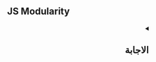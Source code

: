 <h2 align=center>JS Modularity</h2>


<details dir=rtl>
  <summary>
    <h2>الاجابة</h2>
  </summary>
  
  
زمان كانت ال scripts صغيرة و بسيطة بس مع الوقت بدأت ال scripts دي تبقي more complex و حجمها بقي كبير، عشان كدا كنا لازم نشوف طريقة ننظم بيها الكود بتاعنا بحيث يكون سهل القراءة و التعديل عليه فيما بعد و كانت الطريقة دي هي أننا بدل منخلي كل الكود في ملف js واحد بس، هنفصله في أكتر من ملف و دا الي بنسميه `code splitting`


![1mb](https://user-images.githubusercontent.com/69124951/197946369-883f8201-4ccf-44d2-8865-b6bbde6353b2.png)


كل file من ال files الصغيرة دي بنسميه `module` و بيكون جواه كود معين و عشان نعمل ال code splitting دا كنا بنستخدم حاجه اسمها `module system` زي **AMD, UMD, CommonJS**
  
لحد ما ال ES6 نزلت و نزل معاهاstandard بيعمل موضوع ال **Modularity** ده عن طريق ال `exports/imports` أو ال **language level module system**


## يعني اي Module ؟
ال **module** ما هو إلا ملف js عادي ولكن فيه features معينة و كمان ال browser بيتعامل معاه بطريقة معينة.
إذا في فرق بين ال module script و ال regular script و الفروقات دي هي
  
  
<div align=center>
  <table>
    <tr>
      <th align=left>#</th>
      <th  colspan="2" align=center>Regular script</th>
      <th  colspan="2" align=center>Module script</th>
    </tr>
    <tr>
      <td>Protocol</td>
      <td  colspan="2" align=center>local file & Http & Https</td>
      <td  colspan="2" align=center>Https & live-server</td>
    </tr>
    <tr>
      <td>Extension</td>
      <td  align=center colspan="2">js.</td>
      <td  colspan="2" align=center> js. أو mjs. أو mjs.js.</td>
    </tr>
     <tr>
      <td>Type Attribute</td>
      <td  align=center colspan="2">application/javascript</td>
      <td  colspan="2" align=center>module</td>
    </tr>
    <tr>
      <td>Default Mode</td>
      <td  align=center colspan="2">Sloppy mode</td>
      <td  colspan="2" align=center>Strict mode</td>
    </tr>
    <tr>
      <td>Scope</td>
      <td  align=center colspan="2">Global Scope</td>
      <td  colspan="2" align=center>Module-Level Scope</td>
    </tr>
    <tr>
      <td>value of this keyword</td>
      <td  align=center colspan="2">window object</td>
      <td  colspan="2" align=center>Undefined</td>
    </tr>
    <tr>
      <td>import.meta object</td>
      <td  align=center colspan="2">❌</td>
      <td  colspan="2" align=center>✔</td>
    </tr>
    <tr>
      <td>Execution Time</td>
      <td  align=center colspan="2">sync</td>
      <td  colspan="2" align=center>deferred & async</td>
    </tr>
  </table>
</div>
  
  
 تعالي نشرح الجدول دا واحده واحده.
  


  
###  1. ال Protocol 
  
 <table dir=ltr align=center>
    <tr>
      <th align=center>#</th>
      <th  colspan="2" align=center>Regular script</th>
      <th  colspan="2" align=center>Module script</th>
    </tr>
    <tr>
      <td>Protocol</td>
      <td  colspan="2" align=center>local file & Http & Https</td>
      <td  colspan="2" align=center>Https & live-server</td>
    </tr>
 </table>
  
  
  
  - ال regular script : بيشتغل علي ال local file Protocol و ال HTTPS Protocol وال HTTP Protocol
  - ال module script : بيشتغل علي ال Https Protocol و ال live server بس

---

  ### 2. ال Extension
     
    
 <table dir=ltr align=center>
    <tr>
      <th align=center>#</th>
      <th  colspan="2" align=center>Regular script</th>
      <th  colspan="2" align=center>Module script</th>
    </tr>
    <tr>
   <tr>
      <td>Extension</td>
      <td  align=center colspan="2">js.</td>
      <td  colspan="2" align=center> js. أو mjs. أو mjs.js.</td>
    </tr>
 </table>
  
   - ال regular script : ال extenstion بتاعه بيكون `.js` زي كدا 
   - ال module script : ال extension بتاعه بيكون `.js` أو `.mjs` او `.mjs.js` 
 
  
  ```ruby
  regularScript.js
  moduleScript.js OR moduleScript.jsx OR moduleScript.mjs.js
  ```
  
 
  
  ---
  
  
  
###  3. ال Type Attribute
  
  
   <table dir=ltr align=center>
    <tr>
      <th align=center>#</th>
      <th  colspan="2" align=center>Regular script</th>
      <th  colspan="2" align=center>Module script</th>
    </tr>
    <tr>
      <td>Type Attribute</td>
      <td  align=center colspan="2">application/javascript</td>
      <td  colspan="2" align=center>module</td>
    </tr>
 </table>
  
  
  
  
  
  - ال regular script بيكون ليه `type="application/javascript"` بشكل افتراضي (by default) فمفيش داعي أكتبه
- ال module script : بستخدم معاه `type="module"` و دا عشان أعرف المتصقح أن ملف ال js نوعه module
  
أنا لما باجي اعمل module جديد فلازم أعرف المتصفح ان الملف دا عبارة عن module [مش regular script] و دا بيتم عن طريق اني بضيف type="module" زي كدا 
```html
  <script src="..." type="module"></script>
```
في طبعا متصفحات مش بتفهم ال `type=module` [ يعني مش بتدعم ال js modules ] و بالتالي فهي هتتجاهل الملف كله ودا لان ال type بتاعه يعتبر unknown بالنسبة للمتصفح،
 فالي بنعمله أننا بنعمل script ثاني و نضيفله ال `nomodule` و نحط جواه كود يتنفذ في حالة أن المتصفح مش بيدعم ال modules
  
  
  
```html
  <script src="..." type="module">
    // I will execute only if the browser supports js modules 1️⃣ 
  </script>
  
  <script src="..." nomodule>
    // I will execute only if the browser doesn't support modules 2️⃣
  </script>
```  
 


المثال دا هيتنفذ ازاي ؟ 
لو المتصفح بيدعم ال js modules فكدا ال script رقم 2️⃣ هيتم تجاهله و هيتم تنفيذ الscript رقم 1️⃣  
و لو كان المتصفح مش بيدعم ال js modules فكدا ال script رقم 2️⃣ مش هيتنفذ و هيتم تجاهله و هيتم تنفيذ الي script رقم 1️⃣ 



---

###  4. ال Mode

  
  
   <table dir=ltr align=center>
    <tr>
      <th align=center>#</th>
      <th  colspan="2" align=center>Regular script</th>
      <th  colspan="2" align=center>Module script</th>
    </tr>
    <tr>
    <tr>
      <td>Default Mode</td>
      <td  align=center colspan="2">Sloppy mode</td>
      <td  colspan="2" align=center>Strict mode</td>
    </tr>
 </table>
  

- ال regular script : بيكون sloppy mode (default mode) و تقدر برده تخليه strict
- ال module script : بيكون دايما strict mode و بالتالي لو عملت مثلا assign ل undeclared variable هيدي error


```html
  <script type="module">
    a= 5; // Error
  </script>
```
  
  
  
  
  
  </details>
